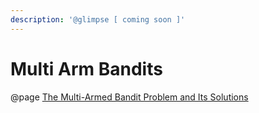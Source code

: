 ```yaml
---
description: '@glimpse [ coming soon ]'
---
```


# Multi Arm Bandits

@page [The Multi-Armed Bandit Problem and Its Solutions](https://lilianweng.github.io/lil-log/2018/01/23/the-multi-armed-bandit-problem-and-its-solutions.html)
